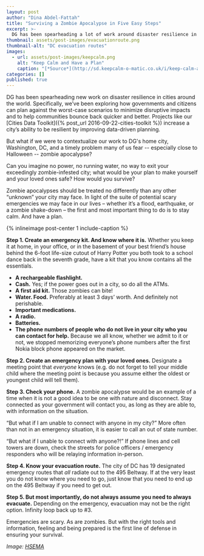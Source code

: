 ```yaml
---
layout: post
author: "Dina Abdel-Fattah"
title: "Surviving a Zombie Apocalypse in Five Easy Steps" 
excerpt: >-
  DG has been spearheading a lot of work around disaster resilience in cities around the world. Specifically, we’ve been interested in how governments and citizens can plan against the worst-case scenarios, to minimize disruptive impacts and to help communities bounce back quicker and better....
thumbnail: assets/post-images/evacuationroute.png
thumbnail-alt: "DC evacuation routes"
images:
  - url: assets/post-images/keepcalm.png
    alt: "Keep Calm and Have a Plan"
    caption: "[*Source*](http://sd.keepcalm-o-matic.co.uk/i/keep-calm-and-have-a-plan-25.png)"
categories: []
published: true
---
```


DG has been spearheading new work on disaster resilience in cities around the world. Specifically, we’ve been exploring how governments and citizens can plan against the worst-case scenarios to minimize disruptive impacts and to help communities bounce back quicker and better. Projects like our [Cities Data Toolkit]({% post_url 2016-09-22-cities-toolkit %}) increase a city’s ability to be resilient by improving data-driven planning.

But what if we were to contextualize our work to DG's home city, Washington, DC, and a timely problem many of us fear -- especially close to Halloween -- zombie apocalypse?

Can you imagine no power, no running water, no way to exit your exceedingly zombie-infested city; what would be your plan to make yourself and your loved ones safe? How would you survive?
 
Zombie apocalypses should be treated no differently than any other “unknown” your city may face. In light of the suite of potential scary emergencies we may face in our lives – whether it’s a flood, earthquake, or a zombie shake-down – the first and most important thing to do is to stay calm. And have a plan.

{% inlineimage post-center 1 include-caption %}

**Step 1. Create an emergency kit. And know where it is.** Whether you keep it at home, in your office, or in the basement of your best friend’s house behind the 6-foot life-size cutout of Harry Potter you both took to a school dance back in the seventh grade, have a kit that you know contains all the essentials.

 - **A rechargeable flashlight.**
 - **Cash.** Yes; if the power goes out in a city, so do all the ATMs.
 - **A first aid kit.** Those zombies can bite!
 - **Water. Food.** Preferably at least 3 days’ worth. And definitely not perishable.
 - **Important medications.**
 - **A radio.**
 - **Batteries.** 
 - **The phone numbers of people who do not live in your city who you can contact for help.** Because we all know, whether we admit to it or not, we stopped memorizing everyone’s phone numbers after the first Nokia block phone appeared on the market.

**Step 2.  Create an emergency plan with your loved ones.** Designate a meeting point that *everyone* knows (e.g. do not forget to tell your middle child where the meeting point is because you assume either the oldest or youngest child will tell them).

**Step 3.  Check your phone.** A zombie apocalypse would be an example of a time when it is not a good idea to be one with nature and disconnect. Stay connected as your government will contact you, as long as they are able to, with information on the situation.
 
“But what if I am unable to connect with anyone in my city?” More often than not in an emergency situation, it is easier to call an out of state number.
 
“But what if I unable to connect with anyone?!” If phone lines and cell towers are down, check the streets for police officers / emergency responders who will be relaying information in-person.

**Step 4.  Know your evacuation route.** The city of DC has 19 designated emergency routes that *all* radiate out to the 495 Beltway. If at the very least you do not know where you need to go, just know that you need to end up on the 495 Beltway if you need to get out.

**Step 5.  But most importantly, do not always assume you need to always evacuate.**  Depending on the emergency, evacuation may not be the right option. Infinity loop back up to #3.
 
Emergencies are scary. As are zombies. But with the right tools and information, feeling and being prepared is the first line of defense in ensuring your survival.

*Image: [HSEMA](http://geospatial.dcgis.dc.gov/evac/)*
